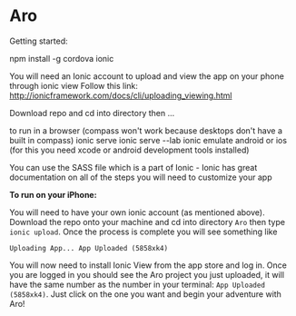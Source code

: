 # Aro


Getting started: 

  npm install -g cordova ionic

You will need an Ionic account to upload and view the app on your phone through ionic view
Follow this link: http://ionicframework.com/docs/cli/uploading_viewing.html

Download repo and cd into directory then ... 

to run in a browser (compass won't work because desktops don't have a built in compass) 
  ionic serve 
  ionic serve --lab
  ionic emulate android or ios (for this you need xcode or android development tools installed)
  
You can use the SASS file which is a part of Ionic - Ionic has great documentation on all of the steps
you will need to customize your app

__To run on your iPhone:__

You will need to have your own ionic account (as mentioned above). Download the repo onto your machine and cd into directory `Aro` then type `ionic upload`. Once the process is complete you will see something like 

`Uploading App...
App Uploaded (5858xk4)` 

You will now need to install Ionic View from the app store and log in. Once you are logged in you should see the Aro project you just uploaded, it will have the same number as the number in your terminal: `App Uploaded (5858xk4)`. Just click on the one you want and begin your adventure with Aro! 
